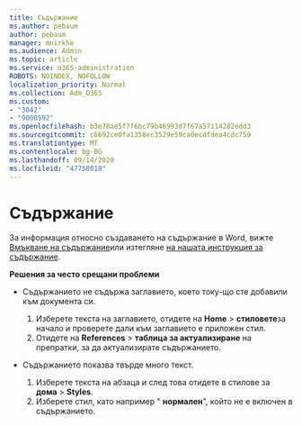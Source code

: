 ```yaml
---
title: Съдържание
ms.author: pebaum
author: pebaum
manager: mnirkhe
ms.audience: Admin
ms.topic: article
ms.service: o365-administration
ROBOTS: NOINDEX, NOFOLLOW
localization_priority: Normal
ms.collection: Adm_O365
ms.custom:
- "3042"
- "9000592"
ms.openlocfilehash: b3e78ae5f7f6bc79b46993d7f67a57114282edd3
ms.sourcegitcommit: c6692ce0fa1358ec3529e59ca0ecdfdea4cdc759
ms.translationtype: MT
ms.contentlocale: bg-BG
ms.lasthandoff: 09/14/2020
ms.locfileid: "47758018"
---
```

# <a name="table-of-contents"></a>Съдържание

За информация относно създаването на съдържание в Word, вижте [Вмъкване на съдържание](https://support.office.com/article/882e8564-0edb-435e-84b5-1d8552ccf0c0)или изтегляне [на нашата инструкция за съдържание](https://go.microsoft.com/fwlink/?linkid=2065106).

**Решения за често срещани проблеми**

- Съдържанието не съдържа заглавието, което току-що сте добавили към документа си.
  1. Изберете текста на заглавието, отидете на **Home**  >  **стиловете**за начало и проверете дали към заглавието е приложен стил.
  2. Отидете на **References**  >  **таблица за актуализиране** на препратки, за да актуализирате съдържанието.

- Съдържанието показва твърде много текст. 
  1. Изберете текста на абзаца и след това отидете в стилове за **дома**  >  **Styles**.
  2. Изберете стил, като например " **нормален**", който не е включен в съдържанието.